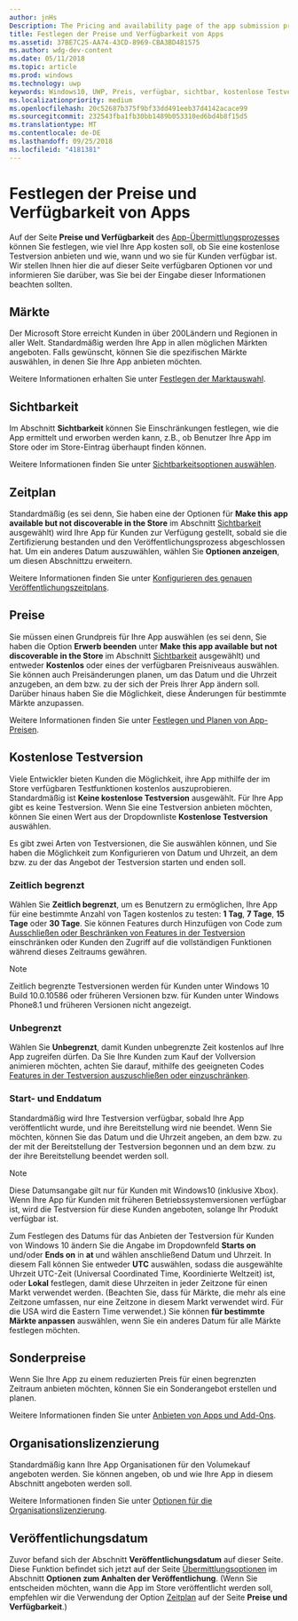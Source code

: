 ```yaml
---
author: jnHs
Description: The Pricing and availability page of the app submission process lets you determine how much your app will cost, whether you'll offer a free trial, and how, when, and where it will be available to customers.
title: Festlegen der Preise und Verfügbarkeit von Apps
ms.assetid: 37BE7C25-AA74-43CD-8969-CBA3BD481575
ms.author: wdg-dev-content
ms.date: 05/11/2018
ms.topic: article
ms.prod: windows
ms.technology: uwp
keywords: Windows10, UWP, Preis, verfügbar, sichtbar, kostenlose Testversion, Testversionen, Testversion, Apps, Veröffentlichungsdatum
ms.localizationpriority: medium
ms.openlocfilehash: 20c52687b375f9bf33dd491eeb37d4142acace99
ms.sourcegitcommit: 232543fba1fb30bb1489b053310ed6bd4b8f15d5
ms.translationtype: MT
ms.contentlocale: de-DE
ms.lasthandoff: 09/25/2018
ms.locfileid: "4181381"
---
```

# <a name="set-app-pricing-and-availability"></a>Festlegen der Preise und Verfügbarkeit von Apps


Auf der Seite **Preise und Verfügbarkeit** des [App-Übermittlungsprozesses](app-submissions.md) können Sie festlegen, wie viel Ihre App kosten soll, ob Sie eine kostenlose Testversion anbieten und wie, wann und wo sie für Kunden verfügbar ist. Wir stellen Ihnen hier die auf dieser Seite verfügbaren Optionen vor und informieren Sie darüber, was Sie bei der Eingabe dieser Informationen beachten sollten.


## <a name="markets"></a>Märkte

Der Microsoft Store erreicht Kunden in über 200Ländern und Regionen in aller Welt. Standardmäßig werden Ihre App in allen möglichen Märkten angeboten. Falls gewünscht, können Sie die spezifischen Märkte auswählen, in denen Sie Ihre App anbieten möchten. 

Weitere Informationen erhalten Sie unter [Festlegen der Marktauswahl](define-pricing-and-market-selection.md).


## <a name="visibility"></a>Sichtbarkeit

Im Abschnitt **Sichtbarkeit** können Sie Einschränkungen festlegen, wie die App ermittelt und erworben werden kann, z.B., ob Benutzer Ihre App im Store oder im Store-Eintrag überhaupt finden können.

Weitere Informationen finden Sie unter [Sichtbarkeitsoptionen auswählen](choose-visibility-options.md).


## <a name="schedule"></a>Zeitplan

Standardmäßig (es sei denn, Sie haben eine der Optionen für **Make this app available but not discoverable in the Store** im Abschnitt [Sichtbarkeit](choose-visibility-options.md#discoverability) ausgewählt) wird Ihre App für Kunden zur Verfügung gestellt, sobald sie die Zertifizierung bestanden und den Veröffentlichungsprozess abgeschlossen hat. Um ein anderes Datum auszuwählen, wählen Sie **Optionen anzeigen**, um diesen Abschnittzu erweitern. 

Weitere Informationen finden Sie unter [Konfigurieren des genauen Veröffentlichungszeitplans](configure-precise-release-scheduling.md).


## <a name="pricing"></a>Preise

Sie müssen einen Grundpreis für Ihre App auswählen (es sei denn, Sie haben die Option **Erwerb beenden** unter **Make this app available but not discoverable in the Store** im Abschnitt [Sichtbarkeit](choose-visibility-options.md#discoverability) ausgewählt) und entweder **Kostenlos** oder eines der verfügbaren Preisniveaus auswählen. Sie können auch Preisänderungen planen, um das Datum und die Uhrzeit anzugeben, an dem bzw. zu der sich der Preis Ihrer App ändern soll. Darüber hinaus haben Sie die Möglichkeit, diese Änderungen für bestimmte Märkte anzupassen. 

Weitere Informationen finden Sie unter [Festlegen und Planen von App-Preisen](set-and-schedule-app-pricing.md).


## <a name="free-trial"></a>Kostenlose Testversion

Viele Entwickler bieten Kunden die Möglichkeit, ihre App mithilfe der im Store verfügbaren Testfunktionen kostenlos auszuprobieren. Standardmäßig ist **Keine kostenlose Testversion** ausgewählt. Für Ihre App gibt es keine Testversion. Wenn Sie eine Testversion anbieten möchten, können Sie einen Wert aus der Dropdownliste **Kostenlose Testversion** auswählen.

Es gibt zwei Arten von Testversionen, die Sie auswählen können, und Sie haben die Möglichkeit zum Konfigurieren von Datum und Uhrzeit, an dem bzw. zu der das Angebot der Testversion starten und enden soll.

### <a name="time-limited"></a>Zeitlich begrenzt

Wählen Sie **Zeitlich begrenzt**, um es Benutzern zu ermöglichen, Ihre App für eine bestimmte Anzahl von Tagen kostenlos zu testen: **1 Tag**, **7 Tage**, **15 Tage** oder **30 Tage**. Sie können Features durch Hinzufügen von Code zum [Ausschließen oder Beschränken von Features in der Testversion](../monetize/in-app-purchases-and-trials.md) einschränken oder Kunden den Zugriff auf die vollständigen Funktionen während dieses Zeitraums gewähren. 
> [!NOTE]
> Zeitlich begrenzte Testversionen werden für Kunden unter Windows 10 Build 10.0.10586 oder früheren Versionen bzw. für Kunden unter Windows Phone8.1 und früheren Versionen nicht angezeigt.

### <a name="unlimited"></a>Unbegrenzt

Wählen Sie **Unbegrenzt**, damit Kunden unbegrenzte Zeit kostenlos auf Ihre App zugreifen dürfen. Da Sie Ihre Kunden zum Kauf der Vollversion animieren möchten, achten Sie darauf, mithilfe des geeigneten Codes [Features in der Testversion auszuschließen oder einzuschränken](../monetize/in-app-purchases-and-trials.md).

### <a name="start-and-end-dates"></a>Start- und Enddatum

Standardmäßig wird Ihre Testversion verfügbar, sobald Ihre App veröffentlicht wurde, und ihre Bereitstellung wird nie beendet. Wenn Sie möchten, können Sie das Datum und die Uhrzeit angeben, an dem bzw. zu der mit der Bereitstellung der Testversion begonnen und an dem bzw. zu der ihre Bereitstellung beendet werden soll. 

>[!NOTE]
> Diese Datumsangabe gilt nur für Kunden mit Windows10 (inklusive Xbox). Wenn Ihre App für Kunden mit früheren Betriebssystemversionen verfügbar ist, wird die Testversion für diese Kunden angeboten, solange Ihr Produkt verfügbar ist. 

Zum Festlegen des Datums für das Anbieten der Testversion für Kunden von Windows 10 ändern Sie die Angabe im Dropdownfeld **Starts on** und/oder **Ends on** in **at** und wählen anschließend Datum und Uhrzeit. In diesem Fall können Sie entweder **UTC** auswählen, sodass die ausgewählte Uhrzeit UTC-Zeit (Universal Coordinated Time, Koordinierte Weltzeit) ist, oder **Lokal** festlegen, damit diese Uhrzeiten in jeder Zeitzone für einen Markt verwendet werden. (Beachten Sie, dass für Märkte, die mehr als eine Zeitzone umfassen, nur eine Zeitzone in diesem Markt verwendet wird. Für die USA wird die Eastern Time verwendet.) Sie können **für bestimmte Märkte anpassen** auswählen, wenn Sie ein anderes Datum für alle Märkte festlegen möchten.


## <a name="sale-pricing"></a>Sonderpreise

Wenn Sie Ihre App zu einem reduzierten Preis für einen begrenzten Zeitraum anbieten möchten, können Sie ein Sonderangebot erstellen und planen.

Weitere Informationen finden Sie unter [Anbieten von Apps und Add-Ons](put-apps-and-add-ons-on-sale.md).


## <a name="organizational-licensing"></a>Organisationslizenzierung

Standardmäßig kann Ihre App Organisationen für den Volumekauf angeboten werden. Sie können angeben, ob und wie Ihre App in diesem Abschnitt angeboten werden soll.

Weitere Informationen finden Sie unter [Optionen für die Organisationslizenzierung](organizational-licensing.md).


## <a name="publish-date"></a>Veröffentlichungsdatum

Zuvor befand sich der Abschnitt **Veröffentlichungsdatum** auf dieser Seite. Diese Funktion befindet sich jetzt auf der Seite [Übermittlungsoptionen](manage-submission-options.md) im Abschnitt **Optionen zum Anhalten der Veröffentlichung**. (Wenn Sie entscheiden möchten, wann die App im Store veröffentlicht werden soll, empfehlen wir die Verwendung der Option [Zeitplan](configure-precise-release-scheduling.md) auf der Seite **Preise und Verfügbarkeit**.)


